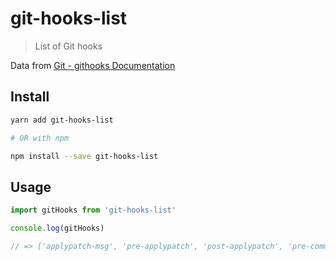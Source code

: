 # git-hooks-list

> List of Git hooks

Data from [Git - githooks Documentation](https://git-scm.com/docs/githooks)

## Install

```bash
yarn add git-hooks-list

# OR with npm

npm install --save git-hooks-list
```

## Usage

```js
import gitHooks from 'git-hooks-list'

console.log(gitHooks)

// => ['applypatch-msg', 'pre-applypatch', 'post-applypatch', 'pre-commit', ...]
```
